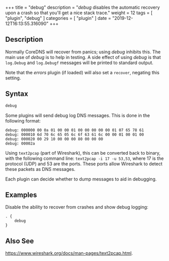 +++
title = "debug"
description = "*debug* disables the automatic recovery upon a crash so that you'll get a nice stack trace."
weight = 12
tags = [ "plugin", "debug" ]
categories = [ "plugin" ]
date = "2019-12-12T16:13:55.316090"
+++

## Description

Normally CoreDNS will recover from panics; using *debug* inhibits this. The main use of *debug* is
to help in testing. A side effect of using *debug* is that `log.Debug` and `log.Debugf` messages
will be printed to standard output.

Note that the *errors* plugin (if loaded) will also set a `recover`, negating this setting.

## Syntax

~~~ txt
debug
~~~

Some plugins will send debug log DNS messages. This is done in the following format:

~~~
debug: 000000 00 0a 01 00 00 01 00 00 00 00 00 01 07 65 78 61
debug: 000010 6d 70 6c 65 05 6c 6f 63 61 6c 00 00 01 00 01 00
debug: 000020 00 29 10 00 00 00 80 00 00 00
debug: 00002a
~~~

Using `text2pcap` (part of Wireshark), this can be converted back to binary, with the following
command line: `text2pcap -i 17 -u 53,53`, where 17 is the protocol (UDP) and 53 are the ports. These
ports allow Wireshark to detect these packets as DNS messages.

Each plugin can decide whether to dump messages to aid in debugging.

## Examples

Disable the ability to recover from crashes and show debug logging:

~~~ corefile
. {
    debug
}
~~~

## Also See

<https://www.wireshark.org/docs/man-pages/text2pcap.html>.
